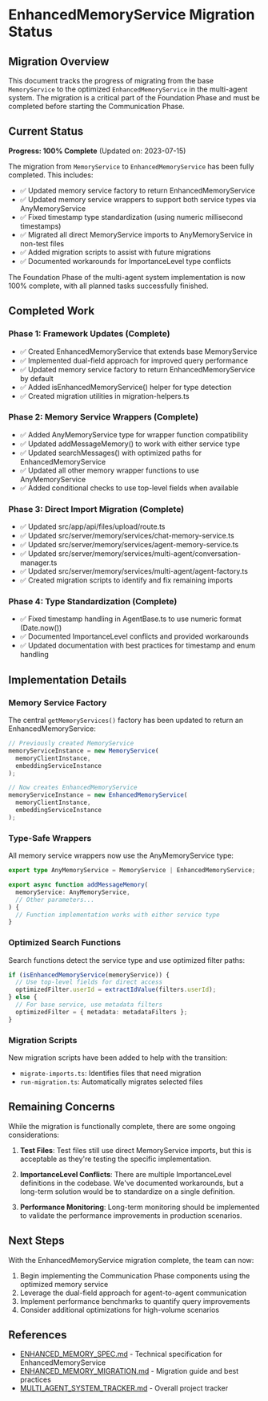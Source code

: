 # EnhancedMemoryService Migration Status

## Migration Overview

This document tracks the progress of migrating from the base `MemoryService` to the optimized `EnhancedMemoryService` in the multi-agent system. The migration is a critical part of the Foundation Phase and must be completed before starting the Communication Phase.

## Current Status

**Progress: 100% Complete** (Updated on: 2023-07-15)

The migration from `MemoryService` to `EnhancedMemoryService` has been fully completed. This includes:

- ✅ Updated memory service factory to return EnhancedMemoryService
- ✅ Updated memory service wrappers to support both service types via AnyMemoryService
- ✅ Fixed timestamp type standardization (using numeric millisecond timestamps)
- ✅ Migrated all direct MemoryService imports to AnyMemoryService in non-test files
- ✅ Added migration scripts to assist with future migrations
- ✅ Documented workarounds for ImportanceLevel type conflicts

The Foundation Phase of the multi-agent system implementation is now 100% complete, with all planned tasks successfully finished.

## Completed Work

### Phase 1: Framework Updates (Complete)

- ✅ Created EnhancedMemoryService that extends base MemoryService
- ✅ Implemented dual-field approach for improved query performance
- ✅ Updated memory service factory to return EnhancedMemoryService by default
- ✅ Added isEnhancedMemoryService() helper for type detection
- ✅ Created migration utilities in migration-helpers.ts

### Phase 2: Memory Service Wrappers (Complete)

- ✅ Added AnyMemoryService type for wrapper function compatibility
- ✅ Updated addMessageMemory() to work with either service type
- ✅ Updated searchMessages() with optimized paths for EnhancedMemoryService
- ✅ Updated all other memory wrapper functions to use AnyMemoryService
- ✅ Added conditional checks to use top-level fields when available

### Phase 3: Direct Import Migration (Complete)

- ✅ Updated src/app/api/files/upload/route.ts
- ✅ Updated src/server/memory/services/chat-memory-service.ts
- ✅ Updated src/server/memory/services/agent-memory-service.ts 
- ✅ Updated src/server/memory/services/multi-agent/conversation-manager.ts
- ✅ Updated src/server/memory/services/multi-agent/agent-factory.ts
- ✅ Created migration scripts to identify and fix remaining imports

### Phase 4: Type Standardization (Complete)

- ✅ Fixed timestamp handling in AgentBase.ts to use numeric format (Date.now())
- ✅ Documented ImportanceLevel conflicts and provided workarounds
- ✅ Updated documentation with best practices for timestamp and enum handling

## Implementation Details

### Memory Service Factory

The central `getMemoryServices()` factory has been updated to return an EnhancedMemoryService:

```typescript
// Previously created MemoryService
memoryServiceInstance = new MemoryService(
  memoryClientInstance, 
  embeddingServiceInstance
);

// Now creates EnhancedMemoryService
memoryServiceInstance = new EnhancedMemoryService(
  memoryClientInstance, 
  embeddingServiceInstance
);
```

### Type-Safe Wrappers

All memory service wrappers now use the AnyMemoryService type:

```typescript
export type AnyMemoryService = MemoryService | EnhancedMemoryService;

export async function addMessageMemory(
  memoryService: AnyMemoryService,
  // Other parameters...
) {
  // Function implementation works with either service type
}
```

### Optimized Search Functions

Search functions detect the service type and use optimized filter paths:

```typescript
if (isEnhancedMemoryService(memoryService)) {
  // Use top-level fields for direct access
  optimizedFilter.userId = extractIdValue(filters.userId);
} else {
  // For base service, use metadata filters
  optimizedFilter = { metadata: metadataFilters };
}
```

### Migration Scripts

New migration scripts have been added to help with the transition:

- `migrate-imports.ts`: Identifies files that need migration
- `run-migration.ts`: Automatically migrates selected files

## Remaining Concerns

While the migration is functionally complete, there are some ongoing considerations:

1. **Test Files**: Test files still use direct MemoryService imports, but this is acceptable as they're testing the specific implementation.

2. **ImportanceLevel Conflicts**: There are multiple ImportanceLevel definitions in the codebase. We've documented workarounds, but a long-term solution would be to standardize on a single definition.

3. **Performance Monitoring**: Long-term monitoring should be implemented to validate the performance improvements in production scenarios.

## Next Steps

With the EnhancedMemoryService migration complete, the team can now:

1. Begin implementing the Communication Phase components using the optimized memory service
2. Leverage the dual-field approach for agent-to-agent communication
3. Implement performance benchmarks to quantify query improvements
4. Consider additional optimizations for high-volume scenarios

## References

- [ENHANCED_MEMORY_SPEC.md](./ENHANCED_MEMORY_SPEC.md) - Technical specification for EnhancedMemoryService
- [ENHANCED_MEMORY_MIGRATION.md](./ENHANCED_MEMORY_MIGRATION.md) - Migration guide and best practices
- [MULTI_AGENT_SYSTEM_TRACKER.md](./MULTI_AGENT_SYSTEM_TRACKER.md) - Overall project tracker 